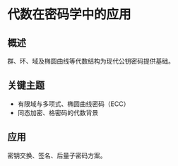 # 代数在密码学中的应用

## 概述

群、环、域及椭圆曲线等代数结构为现代公钥密码提供基础。

## 关键主题

- 有限域与多项式、椭圆曲线密码（ECC）
- 同态加密、格密码的代数背景

## 应用

密钥交换、签名、后量子密码方案。
